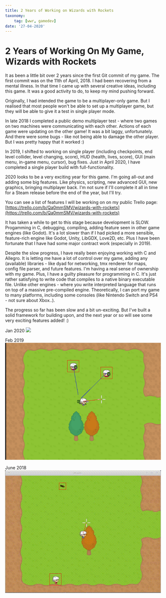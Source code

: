 ```yaml
---
title: 2 Years of Working on Wizards with Rockets
taxonomy:
	tag: [wwr, gamedev]
date: '27-04-2020'
---
```


# 2 Years of Working On My Game, Wizards with Rockets

It as been a little bit over 2 years since the first Git commit of my game. The first commit was on the 11th of April, 2018. I had been recovering from a mental illness. In that time I came up with several creative ideas, including this game. It was a good activity to do, to keep my mind pushing forward.

Originally, I had intended the game to be a multiplayer-only game. But I realised that most people won't be able to set up a multiplayer game, but they will be able to give it a test in single player mode.

In late 2018 I completed a public demo multiplayer test - where two games on two machines were communicating with each other. Actions of each game were updating on the other game! It was a bit laggy, unfortunately. And there were some bugs - like not being able to damage the other player. But I was pretty happy that it worked :)

In 2019, I shifted to working on single player (including checkpoints, end level collider, level changing, score), HUD (health, lives, score), GUI (main menu, in-game menu, cursor), bug fixes. Just in April 2020, I have completed a single player build with full-functionality.

2020 looks to be a very exciting year for this game. I'm going all-out and adding some big features. Like physics, scripting, new advanced GUI, new graphics, bringing multiplayer back. I'm not sure if I'll complete it all in time for a Steam release before the end of the year, but I'll try.

You can see a list of features I will be working on on my public Trello page: [https://trello.com/b/Qa0mmSMV/wizards-with-rockets](https://trello.com/b/Qa0mmSMV/wizards-with-rockets)

It has taken a while to get to this stage because development is SLOW. Progamming in C, debugging, compiling, adding feature seen in other game engines (like Godot). It's a lot slower than if I had picked a more sensible, feature-rich engine like Godot, Unity, LibGDX, Love2D, etc. Plus I have been fortunate that I have had some major contract work (especially in 2019).

Despite the slow progress, I have really been enjoying working with C and Allegro. It is letting me have a lot of control over my game, adding any (available) libraries - like dyad for networking, tmx renderer for maps, config file parser, and future features. I'm having a real sense of ownership with my game. Plus, I have a guilty pleasure for programming in C. It's just rather satisfying to write code that compiles to a native binary executable file. Unlike other engines - where you write interpreted language that runs on top of a massive pre-compiled engine. Theoretically, I can port my game to many platforms, including some consoles (like Nintendo Switch and PS4 - not sure about Xbox..).

The progress so far has been slow and a bit un-exciting. But I've built a solid framework for building upon, and the next year or so will see some very exciting features added! :)

Jan 2020
![](iat0nxA5y7.gif)

Feb 2019
![](2019-02-06_19-18-37.gif)

June 2018
![](2018-06-20.gif)


